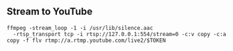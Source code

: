 
## Stream to YouTube

```
ffmpeg -stream_loop -1 -i /usr/lib/silence.aac 
  -rtsp_transport tcp -i rtsp://127.0.0.1:554/stream=0 -c:v copy -c:a copy -f flv rtmp://a.rtmp.youtube.com/live2/$TOKEN
```
